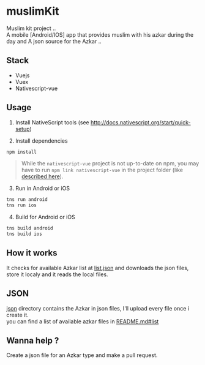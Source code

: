 # muslimKit
Muslim kit project ..  
A mobile [Android/IOS] app that provides muslim with his azkar during the day and A json source for the Azkar ..

## Stack 
- Vuejs 
- Vuex
- Nativescript-vue

## Usage

1.  Install NativeScript tools (see http://docs.nativescript.org/start/quick-setup)

2.  Install dependencies

```bash
npm install 
```

> While the `nativescript-vue` project is not up-to-date on npm, you may have to run
> `npm link nativescript-vue` in the project folder (like [described here](https://github.com/rigor789/nativescript-vue/blob/master/CONTRIBUTING.md)).

3.  Run in Android or iOS

```bash
tns run android
tns run ios
```

4. Build for Android or iOS

```bash
tns build android
tns build ios
```

## How it works 
It checks for available Azkar list at [list.json](../docs/json/list.json) and downloads the json files, store it localy and it reads the local files.

## JSON 
[json](../docs/json) directory contains the Azkar in json files, I'll upload every file once i create it.      
you can find a list of available azkar files in [README.md#list](../docs/json/README.md#list)  


## Wanna help ? 
Create a json file for an Azkar type and make a pull request.